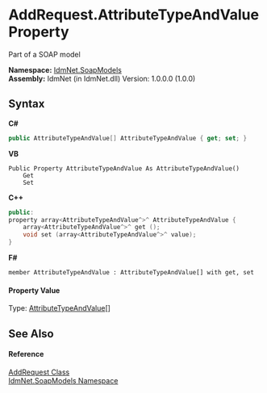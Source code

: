 # AddRequest.AttributeTypeAndValue Property 
 

Part of a SOAP model

**Namespace:**&nbsp;<a href="N_IdmNet_SoapModels">IdmNet.SoapModels</a><br />**Assembly:**&nbsp;IdmNet (in IdmNet.dll) Version: 1.0.0.0 (1.0.0)

## Syntax

**C#**<br />
``` C#
public AttributeTypeAndValue[] AttributeTypeAndValue { get; set; }
```

**VB**<br />
``` VB
Public Property AttributeTypeAndValue As AttributeTypeAndValue()
	Get
	Set
```

**C++**<br />
``` C++
public:
property array<AttributeTypeAndValue^>^ AttributeTypeAndValue {
	array<AttributeTypeAndValue^>^ get ();
	void set (array<AttributeTypeAndValue^>^ value);
}
```

**F#**<br />
``` F#
member AttributeTypeAndValue : AttributeTypeAndValue[] with get, set

```


#### Property Value
Type: <a href="T_IdmNet_SoapModels_AttributeTypeAndValue">AttributeTypeAndValue</a>[]

## See Also


#### Reference
<a href="T_IdmNet_SoapModels_AddRequest">AddRequest Class</a><br /><a href="N_IdmNet_SoapModels">IdmNet.SoapModels Namespace</a><br />